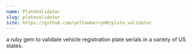 ```yaml
---
name: PlateValidator
slug: platevalidator
site: https://github.com/yellowberryHN/plate_validator
---
```


a ruby gem to validate vehicle registration plate serials in a variety of US states.